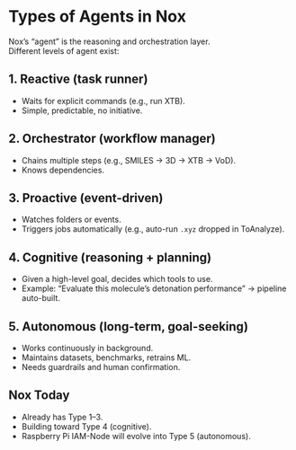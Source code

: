 # Types of Agents in Nox

Nox’s “agent” is the reasoning and orchestration layer.  
Different levels of agent exist:

## 1. Reactive (task runner)
- Waits for explicit commands (e.g., run XTB).
- Simple, predictable, no initiative.

## 2. Orchestrator (workflow manager)
- Chains multiple steps (e.g., SMILES → 3D → XTB → VoD).
- Knows dependencies.

## 3. Proactive (event-driven)
- Watches folders or events.
- Triggers jobs automatically (e.g., auto-run `.xyz` dropped in ToAnalyze).

## 4. Cognitive (reasoning + planning)
- Given a high-level goal, decides which tools to use.
- Example: “Evaluate this molecule’s detonation performance” → pipeline auto-built.

## 5. Autonomous (long-term, goal-seeking)
- Works continuously in background.
- Maintains datasets, benchmarks, retrains ML.
- Needs guardrails and human confirmation.

## Nox Today
- Already has Type 1–3.
- Building toward Type 4 (cognitive).
- Raspberry Pi IAM-Node will evolve into Type 5 (autonomous).